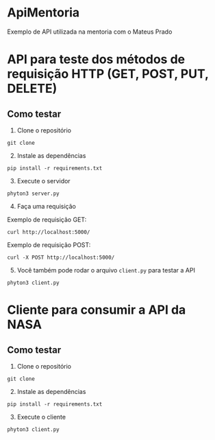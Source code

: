 # ApiMentoria

Exemplo de API utilizada na mentoria com o Mateus Prado

# API para teste dos métodos de requisição HTTP (GET, POST, PUT, DELETE)

## Como testar

1. Clone o repositório

````
git clone 
````

2. Instale as dependências

````
pip install -r requirements.txt
````

3. Execute o servidor

````
phyton3 server.py
````

4. Faça uma requisição

Exemplo de requisição GET:

````
curl http://localhost:5000/
````

Exemplo de requisição POST:

````
curl -X POST http://localhost:5000/
````

5. Você também pode rodar o arquivo `client.py` para testar a API

````
phyton3 client.py
````

# Cliente para consumir a API da NASA

## Como testar

1. Clone o repositório

````
git clone 
````

2. Instale as dependências

````
pip install -r requirements.txt
````

3. Execute o cliente

````
phyton3 client.py
````
